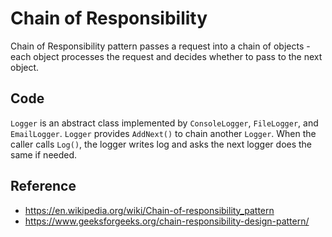 # Chain of Responsibility

Chain of Responsibility pattern passes a request into a chain of objects - each
object processes the request and decides whether to pass to the next object.

## Code

`Logger` is an abstract class implemented by `ConsoleLogger`, `FileLogger`, and
`EmailLogger`. `Logger` provides `AddNext()` to chain another `Logger`. When the
caller calls `Log()`, the logger writes log and asks the next logger does the
same if needed.

## Reference

- https://en.wikipedia.org/wiki/Chain-of-responsibility_pattern
- https://www.geeksforgeeks.org/chain-responsibility-design-pattern/

